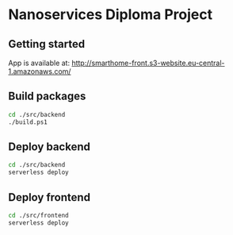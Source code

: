 # Nanoservices Diploma Project

## Getting started

App is available at: <http://smarthome-front.s3-website.eu-central-1.amazonaws.com/>

## Build packages

````sh
cd ./src/backend
./build.ps1
````

## Deploy backend

````sh
cd ./src/backend
serverless deploy
````

## Deploy frontend

````sh
cd ./src/frontend
serverless deploy
````
